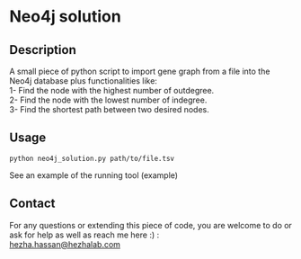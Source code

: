 # Neo4j solution

## Description
A small piece of python script to import gene graph from a file into the Neo4j database plus functionalities like:<br/> 
1- Find the node with the highest number of outdegree.<br/>
2- Find the node with the lowest number of indegree.<br/> 
3- Find the shortest path between two desired nodes.<br/>

## Usage
```
python neo4j_solution.py path/to/file.tsv
```
See an example of the running tool (example)

## Contact
For any questions or extending this piece of code, you are welcome to do or ask for help as well as reach me here :) :<br/>
hezha.hassan@hezhalab.com
